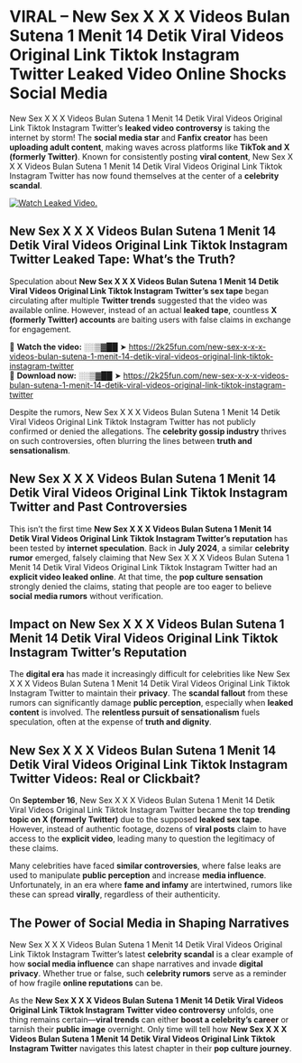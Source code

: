 # VIRAL – New Sex X X X Videos Bulan Sutena 1 Menit 14 Detik Viral Videos Original Link Tiktok Instagram Twitter Leaked Video Online Shocks Social Media 

New Sex X X X Videos Bulan Sutena 1 Menit 14 Detik Viral Videos Original Link Tiktok Instagram Twitter’s **leaked video controversy** is taking the internet by storm! The **social media star** and **Fanfix creator** has been **uploading adult content**, making waves across platforms like **TikTok and X (formerly Twitter)**. Known for consistently posting **viral content**, New Sex X X X Videos Bulan Sutena 1 Menit 14 Detik Viral Videos Original Link Tiktok Instagram Twitter has now found themselves at the center of a **celebrity scandal**.  

[![Watch Leaked Video.](https://miro.medium.com/v2/resize:fit:828/format:webp/1*cilzJN44JGOrTw9NJCrNHA.gif "Watch Leaked Video")](https://2k25fun.com/new-sex-x-x-x-videos-bulan-sutena-1-menit-14-detik-viral-videos-original-link-tiktok-instagram-twitter)

## **New Sex X X X Videos Bulan Sutena 1 Menit 14 Detik Viral Videos Original Link Tiktok Instagram Twitter Leaked Tape: What’s the Truth?**  
Speculation about **New Sex X X X Videos Bulan Sutena 1 Menit 14 Detik Viral Videos Original Link Tiktok Instagram Twitter’s sex tape** began circulating after multiple **Twitter trends** suggested that the video was available online. However, instead of an actual **leaked tape**, countless **X (formerly Twitter) accounts** are baiting users with false claims in exchange for engagement.  

🔹 **Watch the video:** ░░▒▓██ ➤ https://2k25fun.com/new-sex-x-x-x-videos-bulan-sutena-1-menit-14-detik-viral-videos-original-link-tiktok-instagram-twitter  
🔹 **Download now:** ░░▒▓██ ➤ https://2k25fun.com/new-sex-x-x-x-videos-bulan-sutena-1-menit-14-detik-viral-videos-original-link-tiktok-instagram-twitter  

Despite the rumors, New Sex X X X Videos Bulan Sutena 1 Menit 14 Detik Viral Videos Original Link Tiktok Instagram Twitter has not publicly confirmed or denied the allegations. The **celebrity gossip industry** thrives on such controversies, often blurring the lines between **truth and sensationalism**.  

## **New Sex X X X Videos Bulan Sutena 1 Menit 14 Detik Viral Videos Original Link Tiktok Instagram Twitter and Past Controversies**  
This isn’t the first time **New Sex X X X Videos Bulan Sutena 1 Menit 14 Detik Viral Videos Original Link Tiktok Instagram Twitter’s reputation** has been tested by **internet speculation**. Back in **July 2024**, a similar **celebrity rumor** emerged, falsely claiming that New Sex X X X Videos Bulan Sutena 1 Menit 14 Detik Viral Videos Original Link Tiktok Instagram Twitter had an **explicit video leaked online**. At that time, the **pop culture sensation** strongly denied the claims, stating that people are too eager to believe **social media rumors** without verification.  

## **Impact on New Sex X X X Videos Bulan Sutena 1 Menit 14 Detik Viral Videos Original Link Tiktok Instagram Twitter’s Reputation**  
The **digital era** has made it increasingly difficult for celebrities like New Sex X X X Videos Bulan Sutena 1 Menit 14 Detik Viral Videos Original Link Tiktok Instagram Twitter to maintain their **privacy**. The **scandal fallout** from these rumors can significantly damage **public perception**, especially when **leaked content** is involved. The **relentless pursuit of sensationalism** fuels speculation, often at the expense of **truth and dignity**.  

## **New Sex X X X Videos Bulan Sutena 1 Menit 14 Detik Viral Videos Original Link Tiktok Instagram Twitter Videos: Real or Clickbait?**  
On **September 16**, New Sex X X X Videos Bulan Sutena 1 Menit 14 Detik Viral Videos Original Link Tiktok Instagram Twitter became the top **trending topic on X (formerly Twitter)** due to the supposed **leaked sex tape**. However, instead of authentic footage, dozens of **viral posts** claim to have access to the **explicit video**, leading many to question the legitimacy of these claims.  

Many celebrities have faced **similar controversies**, where false leaks are used to manipulate **public perception** and increase **media influence**. Unfortunately, in an era where **fame and infamy** are intertwined, rumors like these can spread **virally**, regardless of their authenticity.  

## **The Power of Social Media in Shaping Narratives**  
New Sex X X X Videos Bulan Sutena 1 Menit 14 Detik Viral Videos Original Link Tiktok Instagram Twitter’s latest **celebrity scandal** is a clear example of how **social media influence** can shape narratives and invade **digital privacy**. Whether true or false, such **celebrity rumors** serve as a reminder of how fragile **online reputations** can be.  

As the **New Sex X X X Videos Bulan Sutena 1 Menit 14 Detik Viral Videos Original Link Tiktok Instagram Twitter video controversy** unfolds, one thing remains certain—**viral trends** can either **boost a celebrity’s career** or tarnish their **public image** overnight. Only time will tell how **New Sex X X X Videos Bulan Sutena 1 Menit 14 Detik Viral Videos Original Link Tiktok Instagram Twitter** navigates this latest chapter in their **pop culture journey**. 